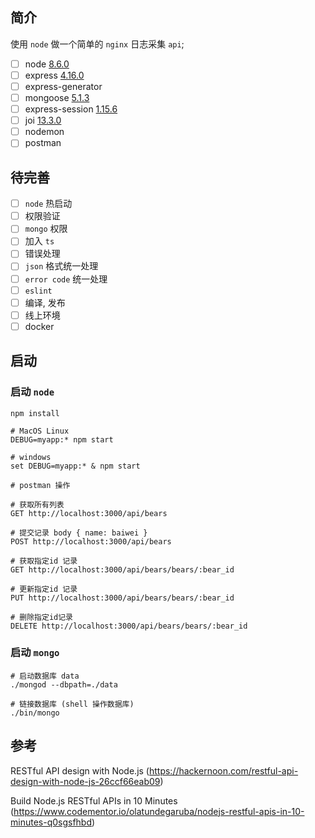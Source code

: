 ## 简介

使用 `node` 做一个简单的 `nginx` 日志采集 `api`;

- [ ] node [8.6.0]()
- [ ] express [4.16.0]()
- [ ] express-generator
- [ ] mongoose [5.1.3]()
- [ ] express-session [1.15.6]()
- [ ] joi [13.3.0]()
- [ ] nodemon
- [ ] postman

## 待完善

- [ ] `node` 热启动
- [ ] 权限验证
- [ ] `mongo` 权限
- [ ] 加入 `ts`
- [ ] 错误处理
- [ ] `json` 格式统一处理
- [ ] `error code` 统一处理
- [ ] `eslint`
- [ ] 编译, 发布
- [ ] 线上环境
- [ ] docker

## 启动

### 启动 `node`
```shell
npm install

# MacOS Linux
DEBUG=myapp:* npm start

# windows
set DEBUG=myapp:* & npm start

# postman 操作

# 获取所有列表
GET http://localhost:3000/api/bears

# 提交记录 body { name: baiwei }
POST http://localhost:3000/api/bears

# 获取指定id 记录
GET http://localhost:3000/api/bears/bears/:bear_id

# 更新指定id 记录
PUT http://localhost:3000/api/bears/bears/:bear_id

# 删除指定id记录
DELETE http://localhost:3000/api/bears/bears/:bear_id
```

### 启动 `mongo`

```shell
# 启动数据库 data
./mongod --dbpath=./data

# 链接数据库 (shell 操作数据库)
./bin/mongo
```

## 参考

RESTful API design with Node.js  (https://hackernoon.com/restful-api-design-with-node-js-26ccf66eab09)

Build Node.js RESTful APIs in 10 Minutes (https://www.codementor.io/olatundegaruba/nodejs-restful-apis-in-10-minutes-q0sgsfhbd)
